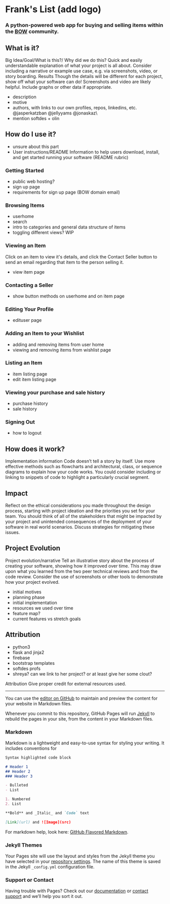 # Frank's List (add logo)
### A python-powered web app for buying and selling items within the [BOW](https://www.bow3colleges.org/) community.

## What is it?
Big Idea/Goal/What is this?/ Why did we do this? Quick and easily understandable explanation of what your project is all about. Consider including a narrative or example use case, e.g. via screenshots, video, or story boarding. Results Though the details will be different for each project, show off what your software can do! Screenshots and video are likely helpful. Include graphs or other data if appropriate.

- description
- motive
- authors, with links to our own profiles, repos, linkedins, etc. @jasperkatzban @jellyyams @jonaskaz\\
- mention softdes + olin

## How do I use it?
- unsure about this part
- User instructions/README Information to help users download, install, and get started running your software (README rubric)

### Getting Started
- public web hosting?
- sign up page
- requirements for sign up page (BOW domain email)

### Browsing Items
- userhome
- search
- intro to categories and general data structure of items
- toggling different views? WIP

### Viewing an Item
Click on an item to view it's details, and click the Contact Seller button to send an email regarding that item to the person selling it.
- view item page

### Contacting a Seller
- show button methods on userhome and on item page

### Editing Your Profile
- edituser page

### Adding an Item to your Wishlist
- adding and removing items from user home
- viewing and removing items from wishlist page

### Listing an Item
- item listing page
- edit item listing page

### Viewing your purchase and sale history
- purchase history
- sale history

### Signing Out
- how to logout

## How does it work?
Implementation information Code doesn’t tell a story by itself. Use more effective methods such as flowcharts and architectural, class, or sequence diagrams to explain how your code works. You could consider including or linking to snippets of code to highlight a particularly crucial segment.

## Impact
Reflect on the ethical considerations you made throughout the design process, starting with project ideation and the priorities you set for your team. You should think of all of the stakeholders that might be impacted by your project and unintended consequences of the deployment of your software in real world scenarios. Discuss strategies for mitigating these issues.

## Project Evolution
Project evolution/narrative Tell an illustrative story about the process of creating your software, showing how it improved over time. This may draw upon what you learned from the two peer technical reviews and from the code review. Consider the use of screenshots or other tools to demonstrate how your project evolved.
- initial motives
- planning phase
- initial implementation
- resources we used over time
- feature map?
- current features vs stretch goals

## Attribution
- python3
- flask and jinja2
- firebase
- bootstrap templates
- softdes profs
- shreya? can we link to her project? or at least give her some clout?

Attribution Give proper credit for external resources used.

----

You can use the [editor on GitHub](https://github.com/jellyyams/Softdes2020finalproject/edit/master/README.md) to maintain and preview the content for your website in Markdown files.

Whenever you commit to this repository, GitHub Pages will run [Jekyll](https://jekyllrb.com/) to rebuild the pages in your site, from the content in your Markdown files.

### Markdown

Markdown is a lightweight and easy-to-use syntax for styling your writing. It includes conventions for

```markdown
Syntax highlighted code block

# Header 1
## Header 2
### Header 3

- Bulleted
- List

1. Numbered
2. List

**Bold** and _Italic_ and `Code` text

[Link](url) and ![Image](src)
```

For markdown help, look here: [GitHub Flavored Markdown](https://guides.github.com/features/mastering-markdown/).

### Jekyll Themes

Your Pages site will use the layout and styles from the Jekyll theme you have selected in your [repository settings](https://github.com/jellyyams/Softdes2020finalproject/settings). The name of this theme is saved in the Jekyll `_config.yml` configuration file.

### Support or Contact

Having trouble with Pages? Check out our [documentation](https://help.github.com/categories/github-pages-basics/) or [contact support](https://github.com/contact) and we’ll help you sort it out.
